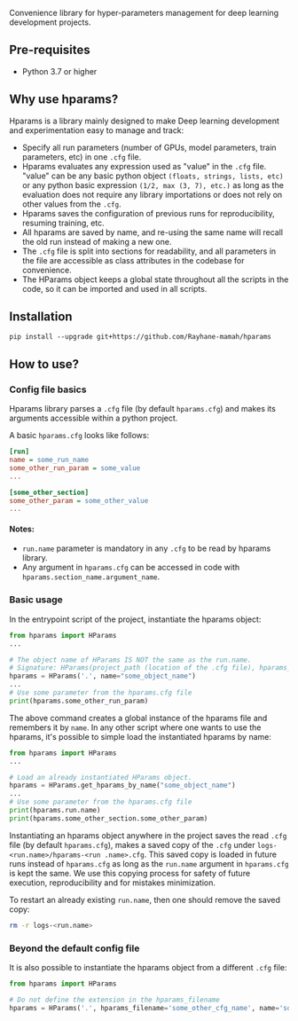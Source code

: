 Convenience library for hyper-parameters management for deep learning development projects.
 
## Pre-requisites

- Python 3.7 or higher

## Why use hparams?

Hparams is a library mainly designed to make Deep learning development and experimentation easy to manage and track:
  
- Specify all run parameters (number of GPUs, model parameters, train parameters, etc) in one `.cfg` file.  
- Hparams evaluates any expression used as "value" in the `.cfg` file. "value" can be any basic python object `(floats, strings, lists, etc)` or any python basic expression `(1/2, max
(3, 7), etc.)` as long as the evaluation does not require any library importations or does not rely on other values from the `.cfg`.
- Hparams saves the configuration of previous runs for reproducibility, resuming training, etc.  
- All hparams are saved by name, and re-using the same name will recall the old run instead of making a new one.  
- The `.cfg` file is split into sections for readability, and all parameters in the file are accessible as class attributes in the codebase for convenience.  
- The HParams object keeps a global state throughout all the scripts in the code, so it can be imported and used in all scripts.

## Installation

```
pip install --upgrade git+https://github.com/Rayhane-mamah/hparams
```

## How to use?

### Config file basics

Hparams library parses a `.cfg` file (by default `hparams.cfg`) and makes its arguments accessible within a python project.

A basic `hparams.cfg` looks like follows:

```ini
[run]
name = some_run_name
some_other_run_param = some_value
...

[some_other_section]
some_other_param = some_other_value
...

```

#### Notes:

- `run.name` parameter is mandatory in any `.cfg` to be read by hparams library.
- Any argument in `hparams.cfg` can be accessed in code with `hparams.section_name.argument_name`.

### Basic usage

In the entrypoint script of the project, instantiate the hparams object:

```python
from hparams import HParams
...

# The object name of HParams IS NOT the same as the run.name.
# Signature: HParams(project_path (location of the .cfg file), hparams_filename (without extension), name (name of the hparams object))
hparams = HParams('.', name="some_object_name")
...
# Use some parameter from the hparams.cfg file
print(hparams.some_other_run_param)
```

The above command creates a global instance of the hparams file and remembers it by `name`. In any other script where one wants to use the hparams, it's possible to simple load the
 instantiated hparams by name:
 
 ```python
from hparams import HParams
...

# Load an already instantiated HParams object.
hparams = HParams.get_hparams_by_name("some_object_name")
...
# Use some parameter from the hparams.cfg file
print(hparams.run.name)
print(hparams.some_other_section.some_other_param)
```

Instantiating an hparams object anywhere in the project saves the read `.cfg` file (by default `hparams.cfg`), makes a saved copy of the `.cfg` under `logs-<run.name>/hparams-<run
.name>.cfg`. This saved copy is loaded in future runs instead of `hparams.cfg` as long as the `run.name` argument in `hparams.cfg` is kept the same. We use this copying process for
 safety of future execution, reproducibility and for mistakes minimization.
 
To restart an already existing `run.name`, then one should remove the saved copy:

```bash
rm -r logs-<run.name>
```

### Beyond the default config file

It is also possible to instantiate the hparams object from a different `.cfg` file:

```python
from hparams import HParams

# Do not define the extension in the hparams_filename
hparams = HParams('.', hparams_filename='some_other_cfg_name', name='some_object_name')
```